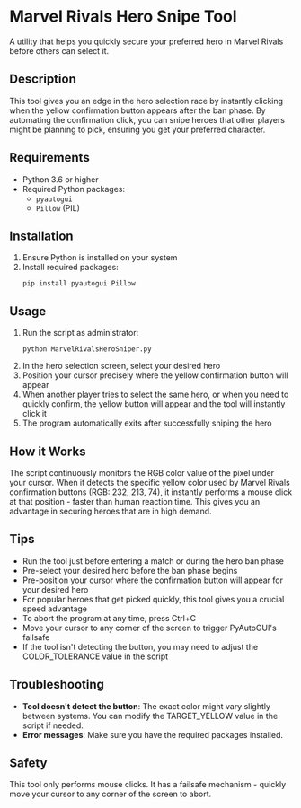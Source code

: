 # Marvel Rivals Hero Snipe Tool

A utility that helps you quickly secure your preferred hero in Marvel Rivals before others can select it.

## Description

This tool gives you an edge in the hero selection race by instantly clicking when the yellow confirmation button appears after the ban phase. By automating the confirmation click, you can snipe heroes that other players might be planning to pick, ensuring you get your preferred character.

## Requirements

- Python 3.6 or higher
- Required Python packages:
  - `pyautogui`
  - `Pillow` (PIL)

## Installation

1. Ensure Python is installed on your system
2. Install required packages:
   ```
   pip install pyautogui Pillow
   ```

## Usage

1. Run the script as administrator:
   ```
   python MarvelRivalsHeroSniper.py
   ```
2. In the hero selection screen, select your desired hero
3. Position your cursor precisely where the yellow confirmation button will appear
4. When another player tries to select the same hero, or when you need to quickly confirm, the yellow button will appear and the tool will instantly click it
5. The program automatically exits after successfully sniping the hero

## How it Works

The script continuously monitors the RGB color value of the pixel under your cursor. When it detects the specific yellow color used by Marvel Rivals confirmation buttons (RGB: 232, 213, 74), it instantly performs a mouse click at that position - faster than human reaction time. This gives you an advantage in securing heroes that are in high demand.

## Tips

- Run the tool just before entering a match or during the hero ban phase
- Pre-select your desired hero before the ban phase begins
- Pre-position your cursor where the confirmation button will appear for your desired hero
- For popular heroes that get picked quickly, this tool gives you a crucial speed advantage
- To abort the program at any time, press Ctrl+C
- Move your cursor to any corner of the screen to trigger PyAutoGUI's failsafe
- If the tool isn't detecting the button, you may need to adjust the COLOR_TOLERANCE value in the script

## Troubleshooting

- **Tool doesn't detect the button**: The exact color might vary slightly between systems. You can modify the TARGET_YELLOW value in the script if needed.
- **Error messages**: Make sure you have the required packages installed.

## Safety

This tool only performs mouse clicks. It has a failsafe mechanism - quickly move your cursor to any corner of the screen to abort.
